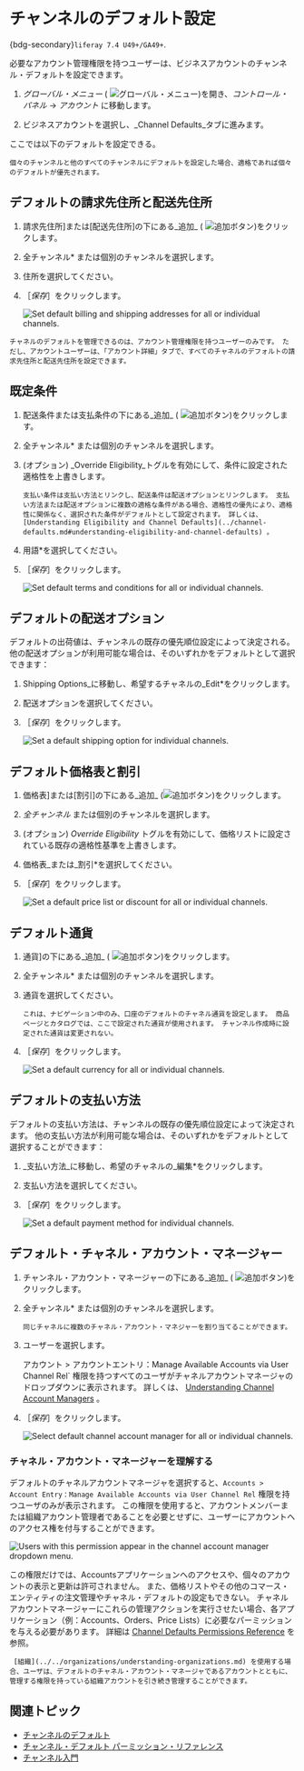 # チャンネルのデフォルト設定

{bdg-secondary}`liferay 7.4 U49+/GA49+`.

必要なアカウント管理権限を持つユーザーは、ビジネスアカウントのチャンネル・デフォルトを設定できます。

<!-- Link to Channel Defaults Permission Guide when published -->

1. *グローバル・メニュー* ( ![グローバル・メニュー](../../../images/icon-applications-menu.png))を開き、_コントロール・パネル_ &rarr; _アカウント_ に移動します。

1. ビジネスアカウントを選択し、_Channel Defaults_タブに進みます。

ここでは以下のデフォルトを設定できる。

```{note}
個々のチャンネルと他のすべてのチャンネルにデフォルトを設定した場合、適格であれば個々のデフォルトが優先されます。
```

## デフォルトの請求先住所と配送先住所

1. 請求先住所]または[配送先住所]の下にある_追加_ ( ![追加ボタン](../../../images/icon-add.png))をクリックします。

1. 全チャンネル* または個別のチャンネルを選択します。

1. 住所を選択してください。

1. ［_保存_］をクリックします。

   ![Set default billing and shipping addresses for all or individual channels.](./setting-channel-defaults/images/01.png)

```{note}
チャネルのデフォルトを管理できるのは、アカウント管理権限を持つユーザーのみです。 ただし、アカウントユーザーは、「アカウント詳細」タブで、すべてのチャネルのデフォルトの請求先住所と配送先住所を設定できます。
```

## 既定条件

1. 配送条件または支払条件の下にある_追加_ ( ![追加ボタン](../../../images/icon-add.png))をクリックします。

1. 全チャンネル* または個別のチャンネルを選択します。

1. (オプション) _Override Eligibility_トグルを有効にして、条件に設定された適格性を上書きします。

   ```{important}
   支払い条件は支払い方法とリンクし、配送条件は配送オプションとリンクします。 支払い方法または配送オプションに複数の適格な条件がある場合、適格性の優先により、適格性に関係なく、選択された条件がデフォルトとして設定されます。 詳しくは、 [Understanding Eligibility and Channel Defaults](../channel-defaults.md#understanding-eligibility-and-channel-defaults) 。
   ```

1. 用語*を選択してください。

1. ［_保存_］をクリックします。

   ![Set default terms and conditions for all or individual channels.](./setting-channel-defaults/images/02.png)

## デフォルトの配送オプション

デフォルトの出荷値は、チャンネルの既存の優先順位設定によって決定される。 他の配送オプションが利用可能な場合は、そのいずれかをデフォルトとして選択できます：

1. Shipping Options_に移動し、希望するチャネルの_Edit*をクリックします。

1. 配送オプションを選択してください。

1. ［_保存_］をクリックします。

   ![Set a default shipping option for individual channels.](./setting-channel-defaults/images/03.png)

## デフォルト価格表と割引

1. 価格表]または[割引]の下にある_追加_ (![追加ボタン](../../../images/icon-add.png))をクリックします。

1. *全チャンネル* または個別のチャンネルを選択します。

1. (オプション) _Override Eligibility_ トグルを有効にして、価格リストに設定されている既存の適格性基準を上書きします。

1. 価格表_または_割引*を選択してください。

1. ［_保存_］をクリックします。

   ![Set a default price list or discount for all or individual channels.](./setting-channel-defaults/images/04.png)

## デフォルト通貨

1. 通貨]の下にある_追加_ ( ![追加ボタン](../../../images/icon-add.png))をクリックします。

1. 全チャンネル* または個別のチャンネルを選択します。

1. 通貨を選択してください。

   ```{important}
   これは、ナビゲーション中のみ、口座のデフォルトのチャネル通貨を設定します。 商品ページとカタログでは、ここで設定された通貨が使用されます。 チャンネル作成時に設定された通貨は変更されない。
   ```

1. ［_保存_］をクリックします。

   ![Set a default currency for all or individual channels.](./setting-channel-defaults/images/05.png)

## デフォルトの支払い方法

デフォルトの支払い方法は、チャンネルの既存の優先順位設定によって決定されます。 他の支払い方法が利用可能な場合は、そのいずれかをデフォルトとして選択することができます：

1. _支払い方法_に移動し、希望のチャネルの_編集*をクリックします。

1. 支払い方法を選択してください。

1. ［_保存_］をクリックします。

   ![Set a default payment method for individual channels.](./setting-channel-defaults/images/06.png)

## デフォルト・チャネル・アカウント・マネージャー

1. チャンネル・アカウント・マネージャーの下にある_追加_ ( ![追加ボタン](../../../images/icon-add.png))をクリックします。

1. 全チャンネル* または個別のチャンネルを選択します。

   ```{tip}
   同じチャネルに複数のチャネル・アカウント・マネジャーを割り当てることができます。
   ```

1. ユーザーを選択します。

   アカウント > アカウントエントリ：Manage Available Accounts via User Channel Rel` 権限を持つすべてのユーザがチャネルアカウントマネージャのドロップダウンに表示されます。 詳しくは、 [Understanding Channel Account Managers](#understanding-channel-account-managers) 。

1. ［_保存_］をクリックします。

   ![Select default channel account manager for all or individual channels.](./setting-channel-defaults/images/07.png)

### チャネル・アカウント・マネージャーを理解する

デフォルトのチャネルアカウントマネージャを選択すると、`Accounts > Account Entry：Manage Available Accounts via User Channel Rel` 権限を持つユーザのみが表示されます。 この権限を使用すると、アカウントメンバーまたは組織アカウント管理者であることを必要とせずに、ユーザーにアカウントへのアクセス権を付与することができます。

![Users with this permission appear in the channel account manager dropdown menu.](./setting-channel-defaults/images/08.png)

この権限だけでは、Accountsアプリケーションへのアクセスや、個々のアカウントの表示と更新は許可されません。 また、価格リストやその他のコマース・エンティティの注文管理やチャネル・デフォルトの設定もできない。 チャネルアカウントマネージャーにこれらの管理アクションを実行させたい場合、各アプリケーション（例：Accounts、Orders、Price Lists）に必要なパーミッションを与える必要があります。 詳細は [Channel Defaults Permissions Reference](./channel-defaults-permissions-reference.md) を参照。

```{note}
 [組織](../../organizations/understanding-organizations.md) を使用する場合、ユーザは、デフォルトのチャネル・アカウント・マネージャであるアカウントとともに、管理する権限を持っている組織アカウントを引き続き管理することができます。
```

## 関連トピック

* [チャンネルのデフォルト](../channel-defaults.md)
* [チャンネル・デフォルト パーミッション・リファレンス](./channel-defaults-permissions-reference.md)
* [チャンネル入門](https://learn.liferay.com/web/guest/w/commerce/store-management/channels/introduction-to-channels)
